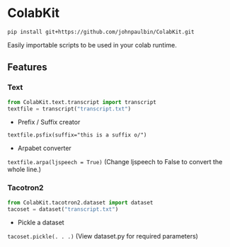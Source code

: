 # ColabKit

```
pip install git+https://github.com/johnpaulbin/ColabKit.git
```

Easily importable scripts to be used in your colab runtime.


## Features

### Text

```py
from ColabKit.text.transcript import transcript
textfile = transcript("transcript.txt")
```

- Prefix / Suffix creator

`textfile.psfix(suffix="this is a suffix o/")`
  
- Arpabet converter

`textfile.arpa(ljspeech = True)` (Change ljspeech to False to convert the whole line.)

### Tacotron2

```py
from ColabKit.tacotron2.dataset import dataset
tacoset = dataset("transcript.txt")
```

- Pickle a dataset

`tacoset.pickle(. . .)` (View dataset.py for required parameters)